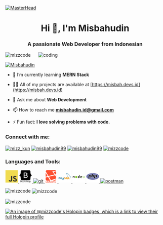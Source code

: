 [![MasterHead](https://www.digitalsolutionservices.com/img/services/web%20development.gif)](https://mizzcode.io)

<h1 align="center">Hi 👋, I'm Misbahudin</h1>
<h3 align="center">A passionate Web Developer from Indonesian</h3>
<img align="right" alt="coding" width="400" src="https://www.web24zone.com/wp-content/uploads/2022/10/46207-programmer-1.gif">


<p align="left"> <img src="https://komarev.com/ghpvc/?username=mizzcode&label=Profile%20views&color=0e75b6&style=flat" alt="mizzcode" /> </p>

<p align="left"> <a href="https://twitter.com/misbahudin_99" target="blank"><img src="https://img.shields.io/twitter/follow/misbahudin?logo=twitter&style=for-the-badge" alt="Misbahudin" /></a> </p>

- 🌱 I’m currently learning **MERN Stack**

- 👨‍💻 All of my projects are available at [https://misbah.devs.id](https://misbah.devs.id)

- 💬 Ask me about **Web Development**

- 📫 How to reach me **misbahudin.id@gmail.com**

- ⚡ Fun fact: **I love solving problems with code.**

<h3 align="left">Connect with me:</h3>
<p align="left">
<a href="https://twitter.com/misbahudin_99" target="blank"><img align="center" src="https://raw.githubusercontent.com/rahuldkjain/github-profile-readme-generator/master/src/images/icons/Social/twitter.svg" alt="mizz_kun" height="30" width="40" /></a>
<a href="https://linkedin.com/in/misbahudin99" target="blank"><img align="center" src="https://raw.githubusercontent.com/rahuldkjain/github-profile-readme-generator/master/src/images/icons/Social/linked-in-alt.svg" alt="misbahudin99" height="30" width="40" /></a>
<a href="https://facebook.com/misbahudin99" target="blank"><img align="center" src="https://raw.githubusercontent.com/rahuldkjain/github-profile-readme-generator/master/src/images/icons/Social/facebook.svg" alt="misbahudin99" height="30" width="40" /></a>
<a href="https://instagram.com/misbah.devs.id" target="blank"><img align="center" src="https://raw.githubusercontent.com/rahuldkjain/github-profile-readme-generator/master/src/images/icons/Social/instagram.svg" alt="mizzcode" height="30" width="40" /></a>
</p>

<h3 align="left">Languages and Tools:</h3>
<p align="left"> <a href="https://developer.mozilla.org/en-US/docs/Web/JavaScript" target="_blank" rel="noreferrer"> <img src="https://raw.githubusercontent.com/devicons/devicon/master/icons/javascript/javascript-original.svg" alt="javascript" width="40" height="40"/> </a> <a href="https://getbootstrap.com" target="_blank" rel="noreferrer"> <img src="https://raw.githubusercontent.com/devicons/devicon/master/icons/bootstrap/bootstrap-plain-wordmark.svg" alt="bootstrap" width="40" height="40"/> </a> <a href="https://git-scm.com/" target="_blank" rel="noreferrer"> <img src="https://www.vectorlogo.zone/logos/git-scm/git-scm-icon.svg" alt="git" width="40" height="40"/> </a> <a href="https://laravel.com/" target="_blank" rel="noreferrer"> <img src="https://raw.githubusercontent.com/devicons/devicon/master/icons/laravel/laravel-plain-wordmark.svg" alt="laravel" width="40" height="40"/> </a> <a href="https://www.mysql.com/" target="_blank" rel="noreferrer"> <img src="https://raw.githubusercontent.com/devicons/devicon/master/icons/mysql/mysql-original-wordmark.svg" alt="mysql" width="40" height="40"/> </a> <a href="https://nodejs.org" target="_blank" rel="noreferrer"> <img src="https://raw.githubusercontent.com/devicons/devicon/master/icons/nodejs/nodejs-original-wordmark.svg" alt="nodejs" width="40" height="40"/> </a> <a href="https://www.php.net" target="_blank" rel="noreferrer"> <img src="https://raw.githubusercontent.com/devicons/devicon/master/icons/php/php-original.svg" alt="php" width="40" height="40"/> </a> <a href="https://postman.com" target="_blank" rel="noreferrer"> <img src="https://www.vectorlogo.zone/logos/getpostman/getpostman-icon.svg" alt="postman" width="40" height="40"/> </a> </p>


<p><img align="left" src="https://github-readme-stats.vercel.app/api/top-langs?username=mizzcode&show_icons=true&locale=en&layout=compact" alt="mizzcode" /></p>


<p>&nbsp;<img align="center" src="https://github-readme-stats.vercel.app/api?username=mizzcode&show_icons=true&locale=en" alt="mizzcode" /></p>


<p><img align="center" src="https://github-readme-streak-stats.herokuapp.com/?user=mizzcode&" alt="mizzcode" /></p>

[![An image of @mizzcode's Holopin badges, which is a link to view their full Holopin profile](https://holopin.me/mizzcode)](https://holopin.io/@mizzcode)
